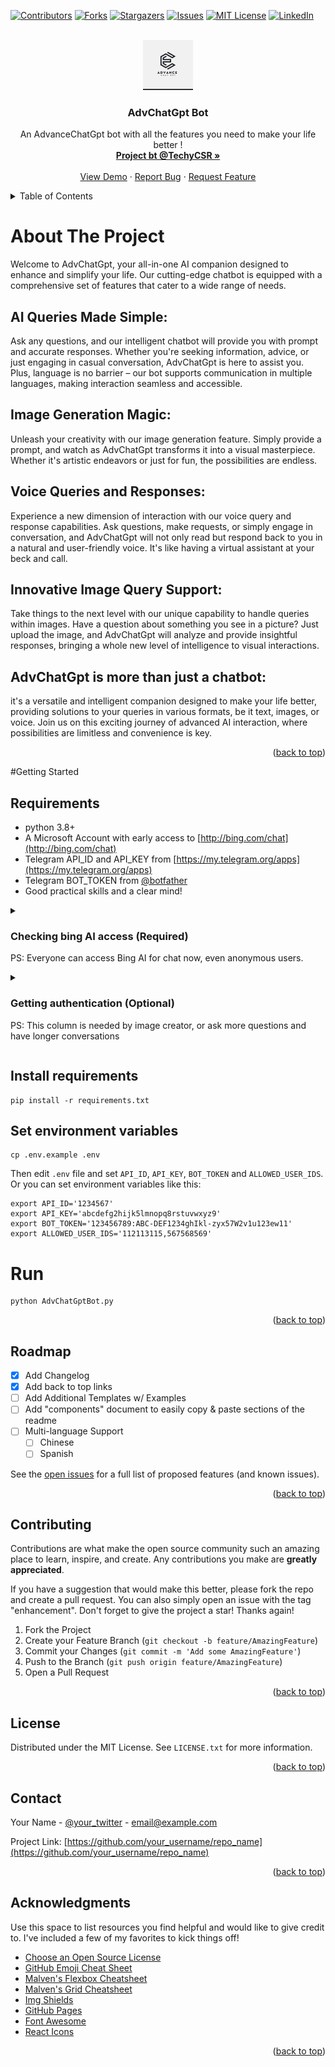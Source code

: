 



[![Contributors][contributors-shield]][contributors-url]
[![Forks][forks-shield]][forks-url]
[![Stargazers][stars-shield]][stars-url]
[![Issues][issues-shield]][issues-url]
[![MIT License][license-shield]][license-url]
[![LinkedIn][linkedin-shield]][linkedin-url]



<!-- PROJECT LOGO -->
<br />
<div align="center">
  <a href="https://github.com/TechyCSR/AdvChatGptBot">
    <img src="database/logo.jpg" alt="Logo" width="80" height="80">
  </a>

  <h3 align="center">AdvChatGpt Bot</h3>

   <p align="center">
    An AdvanceChatGpt bot with all the features you need to make your life better !
    <br />
    <a href="https://projects.techycsr.tech"><strong>Project bt @TechyCSR »</strong></a>
    <br />
    <br />
    <a href="https://github.com/othneildrew/Best-README-Template">View Demo</a>
    ·
    <a href="https://github.com/othneildrew/Best-README-Template/issues">Report Bug</a>
    ·
    <a href="https://github.com/othneildrew/Best-README-Template/issues">Request Feature</a>
  </p>
</div>


<!-- TABLE OF CONTENTS -->
<details>
  <summary>Table of Contents</summary>
  <ol>
    <li>
      <a href="#about-the-project">About The Project</a>
    </li>
    <li>
      <a href="#getting-started">Getting Started</a>
      <ul>
        <li><a href="#prerequisites">Prerequisites</a></li>
        <li><a href="#installation">Installation</a></li>
      </ul>
    </li>
    <li><a href="#usage">Usage</a></li>
    <li><a href="#roadmap">Roadmap</a></li>
    <li><a href="#contributing">Contributing</a></li>
    <li><a href="#license">License</a></li>
    <li><a href="#contact">Contact</a></li>
    <li><a href="#acknowledgments">Acknowledgments</a></li>
  </ol>
</details>



<!-- ABOUT THE PROJECT -->
# About The Project


Welcome to AdvChatGpt, your all-in-one AI companion designed to enhance and simplify your life. Our cutting-edge chatbot is equipped with a comprehensive set of features that cater to a wide range of needs.

## AI Queries Made Simple:
Ask any questions, and our intelligent chatbot will provide you with prompt and accurate responses. Whether you're seeking information, advice, or just engaging in casual conversation, AdvChatGpt is here to assist you. Plus, language is no barrier – our bot supports communication in multiple languages, making interaction seamless and accessible.

## Image Generation Magic:
Unleash your creativity with our image generation feature. Simply provide a prompt, and watch as AdvChatGpt transforms it into a visual masterpiece. Whether it's artistic endeavors or just for fun, the possibilities are endless.

## Voice Queries and Responses:
Experience a new dimension of interaction with our voice query and response capabilities. Ask questions, make requests, or simply engage in conversation, and AdvChatGpt will not only read but respond back to you in a natural and user-friendly voice. It's like having a virtual assistant at your beck and call.

## Innovative Image Query Support:
Take things to the next level with our unique capability to handle queries within images. Have a question about something you see in a picture? Just upload the image, and AdvChatGpt will analyze and provide insightful responses, bringing a whole new level of intelligence to visual interactions.

## AdvChatGpt is more than just a chatbot:
it's a versatile and intelligent companion designed to make your life better, providing solutions to your queries in various formats, be it text, images, or voice. Join us on this exciting journey of advanced AI interaction, where possibilities are limitless and convenience is key.

<p align="right">(<a href="#readme-top">back to top</a>)</p>






#Getting Started

## Requirements
* python 3.8+
* A Microsoft Account with early access to [http://bing.com/chat](http://bing.com/chat)
* Telegram API_ID and API_KEY from [https://my.telegram.org/apps](https://my.telegram.org/apps)
* Telegram BOT_TOKEN from [@botfather](https://t.me/botfather)
* Good practical skills and a clear mind!

<details>
  <summary>

### Checking bing AI access (Required)
PS: Everyone can access Bing AI for chat now, even anonymous users.

  </summary>

- Install the latest version of Microsoft Edge
- Alternatively, you can use any browser and set the user-agent to look like you're using Edge. You can do this easily with an extension like "User-Agent Switcher and Manager" for [Chrome](https://chrome.google.com/webstore/detail/user-agent-switcher-and-m/bhchdcejhohfmigjafbampogmaanbfkg) and [Firefox](https://addons.mozilla.org/en-US/firefox/addon/user-agent-string-switcher/).
- Open [bing.com/chat](https://bing.com/chat)
- If you see a chat feature, you are good to go

</details>


<details>
  <summary>

### Getting authentication (Optional)
PS: This column is needed by image creator, or ask more questions and have longer conversations

  </summary>

- Install the cookie editor extension for [Chrome](https://chrome.google.com/webstore/detail/cookie-editor/hlkenndednhfkekhgcdicdfddnkalmdm) or [Firefox](https://addons.mozilla.org/en-US/firefox/addon/cookie-editor/) or [Edge](https://microsoftedge.microsoft.com/addons/detail/cookieeditor/neaplmfkghagebokkhpjpoebhdledlfi)
- Go to [`bing.com`](https://bing.com/)
- Open the extension
- Click "Export" on the bottom right, then "Export as JSON" (This saves your cookies to clipboard)
- Paste your cookies into a file `./cookie.json` (The filename depends on your `.env` settings)

</details>

## Install requirements
```shell
pip install -r requirements.txt
```

## Set environment variables
```shell
cp .env.example .env
```
Then edit `.env` file and set `API_ID`, `API_KEY`, `BOT_TOKEN` and `ALLOWED_USER_IDS`. Or you can set environment variables like this:
```shell
export API_ID='1234567'
export API_KEY='abcdefg2hijk5lmnopq8rstuvwxyz9'
export BOT_TOKEN='123456789:ABC-DEF1234ghIkl-zyx57W2v1u123ew11'
export ALLOWED_USER_IDS='112113115,567568569'
```

# Run
```shell
python AdvChatGptBot.py
```


<p align="right">(<a href="#readme-top">back to top</a>)</p>



<!-- ROADMAP -->
## Roadmap

- [x] Add Changelog
- [x] Add back to top links
- [ ] Add Additional Templates w/ Examples
- [ ] Add "components" document to easily copy & paste sections of the readme
- [ ] Multi-language Support
    - [ ] Chinese
    - [ ] Spanish

See the [open issues](https://github.com/TechyCSR/AdvChatGptBot/issues) for a full list of proposed features (and known issues).

<p align="right">(<a href="#readme-top">back to top</a>)</p>



<!-- CONTRIBUTING -->
## Contributing

Contributions are what make the open source community such an amazing place to learn, inspire, and create. Any contributions you make are **greatly appreciated**.

If you have a suggestion that would make this better, please fork the repo and create a pull request. You can also simply open an issue with the tag "enhancement".
Don't forget to give the project a star! Thanks again!

1. Fork the Project
2. Create your Feature Branch (`git checkout -b feature/AmazingFeature`)
3. Commit your Changes (`git commit -m 'Add some AmazingFeature'`)
4. Push to the Branch (`git push origin feature/AmazingFeature`)
5. Open a Pull Request

<p align="right">(<a href="#readme-top">back to top</a>)</p>



<!-- LICENSE -->
## License

Distributed under the MIT License. See `LICENSE.txt` for more information.

<p align="right">(<a href="#readme-top">back to top</a>)</p>



<!-- CONTACT -->
## Contact

Your Name - [@your_twitter](https://twitter.com/your_username) - email@example.com

Project Link: [https://github.com/your_username/repo_name](https://github.com/your_username/repo_name)

<p align="right">(<a href="#readme-top">back to top</a>)</p>



<!-- ACKNOWLEDGMENTS -->
## Acknowledgments

Use this space to list resources you find helpful and would like to give credit to. I've included a few of my favorites to kick things off!

* [Choose an Open Source License](https://choosealicense.com)
* [GitHub Emoji Cheat Sheet](https://www.webpagefx.com/tools/emoji-cheat-sheet)
* [Malven's Flexbox Cheatsheet](https://flexbox.malven.co/)
* [Malven's Grid Cheatsheet](https://grid.malven.co/)
* [Img Shields](https://shields.io)
* [GitHub Pages](https://pages.github.com)
* [Font Awesome](https://fontawesome.com)
* [React Icons](https://react-icons.github.io/react-icons/search)

<p align="right">(<a href="#readme-top">back to top</a>)</p>



<!-- MARKDOWN LINKS & IMAGES -->
<!-- https://www.markdownguide.org/basic-syntax/#reference-style-links -->
[contributors-shield]: https://img.shields.io/github/contributors/othneildrew/Best-README-Template.svg?style=for-the-badge
[contributors-url]: https://github.com/TechyCSR/AdvChatGptBot/graphs/contributors
[forks-shield]: https://img.shields.io/github/forks/othneildrew/Best-README-Template.svg?style=for-the-badge
[forks-url]: https://github.com/TechyCSR/AdvChatGptBot/network/members
[stars-shield]: https://img.shields.io/github/stars/othneildrew/Best-README-Template.svg?style=for-the-badge
[stars-url]: https://github.com/TechyCSR/AdvChatGptBot/stargazers
[issues-shield]: https://img.shields.io/github/issues/othneildrew/Best-README-Template.svg?style=for-the-badge
[issues-url]: https://github.com/TechyCSR/AdvChatGptBot/issues
[license-shield]: https://img.shields.io/github/license/othneildrew/Best-README-Template.svg?style=for-the-badge
[license-url]: https://github.com/TechyCSR/AdvChatGptBot/blob/master/LICENSE.txt
[linkedin-shield]: https://img.shields.io/badge/-LinkedIn-black.svg?style=for-the-badge&logo=linkedin&colorB=555
[linkedin-url]: https://linkedin.com/in/othneildrew
[product-screenshot]: images/screenshot.png
[Next.js]: https://img.shields.io/badge/next.js-000000?style=for-the-badge&logo=nextdotjs&logoColor=white
[Next-url]: https://nextjs.org/
[React.js]: https://img.shields.io/badge/React-20232A?style=for-the-badge&logo=react&logoColor=61DAFB
[React-url]: https://reactjs.org/
[Vue.js]: https://img.shields.io/badge/Vue.js-35495E?style=for-the-badge&logo=vuedotjs&logoColor=4FC08D
[Vue-url]: https://vuejs.org/
[Angular.io]: https://img.shields.io/badge/Angular-DD0031?style=for-the-badge&logo=angular&logoColor=white
[Angular-url]: https://angular.io/
[Svelte.dev]: https://img.shields.io/badge/Svelte-4A4A55?style=for-the-badge&logo=svelte&logoColor=FF3E00
[Svelte-url]: https://svelte.dev/
[Laravel.com]: https://img.shields.io/badge/Laravel-FF2D20?style=for-the-badge&logo=laravel&logoColor=white
[Laravel-url]: https://laravel.com
[Bootstrap.com]: https://img.shields.io/badge/Bootstrap-563D7C?style=for-the-badge&logo=bootstrap&logoColor=white
[Bootstrap-url]: https://getbootstrap.com
[JQuery.com]: https://img.shields.io/badge/jQuery-0769AD?style=for-the-badge&logo=jquery&logoColor=white
[JQuery-url]: https://jquery.com 

